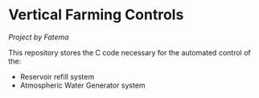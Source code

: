# Vertical Farming Controls
*Project by Fatema*


This repository stores the C code necessary for the automated control of the:
  - Reservoir refill system
  - Atmospheric Water Generator system



